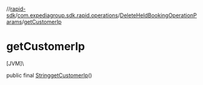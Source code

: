 //[rapid-sdk](../../../index.md)/[com.expediagroup.sdk.rapid.operations](../index.md)/[DeleteHeldBookingOperationParams](index.md)/[getCustomerIp](get-customer-ip.md)

# getCustomerIp

[JVM]\

public final [String](https://docs.oracle.com/javase/8/docs/api/java/lang/String.html)[getCustomerIp](get-customer-ip.md)()
